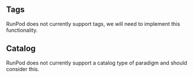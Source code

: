 ## Tags

RunPod does not currently support tags, we will need to implement this functionality.

## Catalog

RunPod does not currently support a catalog type of paradigm and should consider this.
